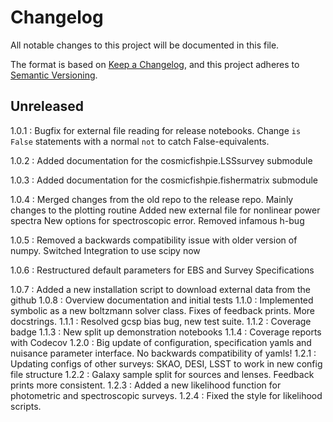 # Changelog

All notable changes to this project will be documented in this file.

The format is based on [Keep a Changelog](https://keepachangelog.com/en/1.0.0/),
and this project adheres to [Semantic Versioning](https://semver.org/spec/v2.0.0.html).

## Unreleased
1.0.1 : Bugfix for external file reading for release notebooks.
        Change `is False` statements with a normal `not` to catch False-equivalents.

1.0.2 : Added documentation for the cosmicfishpie.LSSsurvey submodule

1.0.3 : Added documentation for the cosmicfishpie.fishermatrix submodule

1.0.4 : Merged changes from the old repo to the release repo.
        Mainly changes to the plotting routine
        Added new external file for nonlinear power spectra
        New options for spectroscopic error. Removed infamous h-bug

1.0.5 : Removed a backwards compatibility issue with older version of numpy.
        Switched Integration to use scipy now

1.0.6 : Restructured default parameters for EBS and Survey Specifications

1.0.7 : Added a new installation script to download external data from the github
1.0.8 : Overview documentation and initial tests
1.1.0 : Implemented symbolic as a new boltzmann solver class. Fixes of feedback prints. More docstrings.
1.1.1 : Resolved gcsp bias bug, new test suite. 
1.1.2 : Coverage badge
1.1.3 : New split up demonstration notebooks
1.1.4 : Coverage reports with Codecov
1.2.0 : Big update of configuration, specification yamls and nuisance parameter interface. No backwards compatibility of yamls!
1.2.1 : Updating configs of other surveys: SKAO, DESI, LSST to work in new config file structure
1.2.2 : Galaxy sample split for sources and lenses. Feedback prints more consistent.
1.2.3 : Added a new likelihood function for photometric and spectroscopic surveys.
1.2.4 : Fixed the style for likelihood scripts.